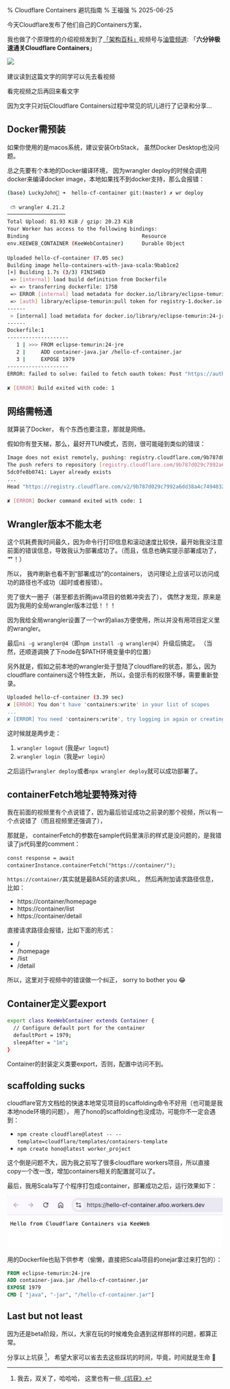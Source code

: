 % Cloudflare Containers 避坑指南
% 王福强
% 2025-06-25

今天Cloudflare发布了他们自己的Containers方案， 

我也做了个原理性的介绍视频发到了[「架构百科」](https://jiagoubaike.com/)视频号与[油管频道](https://youtu.be/M9-MeskfF-o): 「**六分钟极速通关Cloudflare Containers**」

![](https://afoo.me/images/jiagoubaike_shipinhao.pic.jpg)

建议读到这篇文字的同学可以先去看视频

看完视频之后再回来看文字

因为文字只对玩Cloudflare Containers过程中常见的坑儿进行了记录和分享...



## Docker需预装

如果你使用的是macos系统，建议安装OrbStack， 虽然Docker Desktop也没问题。

总之先要有个本地的Docker编译环境， 因为wrangler deploy的时候会调用docker来编译docker image，本地如果找不到docker支持，那么会报错：

```bash
(base) LuckyJohn💫 ➜  hello-cf-container git:(master) ✗ wr deploy

 ⛅️ wrangler 4.21.2
───────────────────
Total Upload: 81.93 KiB / gzip: 20.23 KiB
Your Worker has access to the following bindings:
Binding                                     Resource
env.KEEWEB_CONTAINER (KeeWebContainer)      Durable Object

Uploaded hello-cf-container (7.05 sec)
Building image hello-containers-with-java-scala:9bab1ce2
[+] Building 1.7s (3/3) FINISHED                                                                                                                                                                                      docker:orbstack
 => [internal] load build definition from Dockerfile                                                                                                                                                                             0.0s
 => => transferring dockerfile: 175B                                                                                                                                                                                             0.0s
 => ERROR [internal] load metadata for docker.io/library/eclipse-temurin:24-jre                                                                                                                                                  1.6s
 => [auth] library/eclipse-temurin:pull token for registry-1.docker.io                                                                                                                                                           0.0s
------
 > [internal] load metadata for docker.io/library/eclipse-temurin:24-jre:
------
Dockerfile:1
--------------------
   1 | >>> FROM eclipse-temurin:24-jre
   2 |     ADD container-java.jar /hello-cf-container.jar
   3 |     EXPOSE 1979
--------------------
ERROR: failed to solve: failed to fetch oauth token: Post "https://auth.docker.io/token": read tcp 192.168.199.247:54738->44.208.254.194:443: read: connection reset by peer

✘ [ERROR] Build exited with code: 1
```


## 网络需畅通

就算装了Docker， 有个东西也要注意，那就是网络。

假如你有登天梯，那么，最好开TUN模式，否则，很可能碰到类似的错误：

```bash
Image does not exist remotely, pushing: registry.cloudflare.com/9b787d029c7992a6dd38a4c749403228/hello-containers-with-java-scala:e62c63b6
The push refers to repository [registry.cloudflare.com/9b787d029c7992a6dd38a4c749403228/hello-containers-with-java-scala]
5dc0fe8b0741: Layer already exists
...
Head "https://registry.cloudflare.com/v2/9b787d029c7992a6dd38a4c749403228/hello-containers-with-java-scala/blobs/sha256:af0ca98f33ef433a4b7855291e197fc872145873dd41c9e3ec6396517ac80202": net/http: TLS handshake timeout

✘ [ERROR] Docker command exited with code: 1
```

## Wrangler版本不能太老

这个坑耗费我时间最久，因为命令行打印信息和滚动速度比较快，最开始我没注意前面的错误信息，导致我认为部署成功了。（而且，信息也确实提示部署成功了，艹！）

所以， 我咋刷新也看不到“部署成功”的containers， 访问理论上应该可以访问成功的路径也不成功（超时或者报错）。

兜了很大一圈子（甚至都去折腾java项目的依赖冲突去了）， 偶然才发现，原来是因为我用的全局wrangler版本过低！！！

因为我给全局wrangler设置了一个wr的alias方便使用，所以并没有用项目定义里的wrangler。

最后`ni -g wrangler@4`（即`npm install -g wrangler@4`）升级后搞定。 （当然，还顺道调换了下node在$PATH环境变量中的位置）

另外就是，假如之前本地的wrangler处于登陆了cloudflare的状态，那么，因为cloudflare containers这个特性太新， 所以，会提示有的权限不够，需要重新登录。

```bash
Uploaded hello-cf-container (3.39 sec)
✘ [ERROR] You don't have 'containers:write' in your list of scopes
...
✘ [ERROR] You need 'containers:write', try logging in again or creating an appropiate API token
```

这时候就是两步走：

1. `wrangler logout` (我是`wr logout`)
2. `wrangler login`（我是`wr login`）

之后运行`wrangler deploy`或者`npx wrangler deploy`就可以成功部署了。

## containerFetch地址要特殊对待

我在前面的视频里有个点说错了，因为最后验证成功之前录的那个视频，所以有一个点说错了（而且视频里还强调了），

那就是， containerFetch的参数在sample代码里演示的样式是没问题的，是我错读了js代码里的comment：

`const response = await containerInstance.containerFetch("https://container/");`

`https://container/`其实就是最BASE的请求URL， 然后再附加请求路径信息，比如：

- https://container/homepage
- https://container/list
- https://container/detail

直接请求路径会报错，比如下面的形式：

- /
- /homepage
- /list
- /detail

所以，这里对于视频中的错误做一个纠正， sorry to bother you 😂

## Container定义要export

```bash
export class KeeWebContainer extends Container {
  // Configure default port for the container
  defaultPort = 1979;
  sleepAfter = "1m";
}
```

Container的封装定义类要export，否则，配置中访问不到。


## scaffolding sucks

cloudflare官方文档给的快速本地常见项目的scaffolding命令不好用（也可能是我本地node环境的问题）， 用了hono的scaffolding也没成功，可能你不一定会遇到：

- `npm create cloudflare@latest -- --template=cloudflare/templates/containers-template`
- `npm create hono@latest worker_project`

这个倒是问题不大，因为我之前写了很多cloudflare workers项目，所以直接copy一个改一改，增加containers相关的配置就可以了。

最后，我用Scala写了个程序打包成container，部署成功之后，运行效果如下：

![](./images/cf-container-hello-message.jpg)

用的Dockerfile也贴下供参考（偷懒，直接把Scala项目的onejar拿过来打包的）：

```Dockerfile
FROM eclipse-temurin:24-jre
ADD container-java.jar /hello-cf-container.jar
EXPOSE 1979
CMD [ "java", "-jar", "/hello-cf-container.jar"]
```

## Last but not least

因为还是beta阶段，所以，大家在玩的时候难免会遇到这样那样的问题，都算正常。

分享以上坑获 [^1]， 希望大家可以省去去这些踩坑的时间，毕竟，时间就是生命 🤪

[^1]: 我去，双关了，哈哈哈， 这里也有一些[《坑获》](https://afoo.me/books.html)


